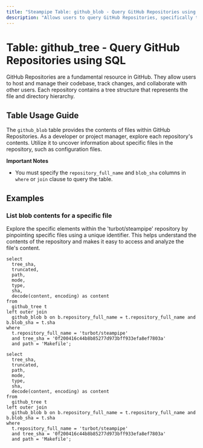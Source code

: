 ```yaml
---
title: "Steampipe Table: github_blob - Query GitHub Repositories using SQL"
description: "Allows users to query GitHub Repositories, specifically the blob content."
---
```


# Table: github_tree - Query GitHub Repositories using SQL

GitHub Repositories are a fundamental resource in GitHub. They allow users to host and manage their codebase, track changes, and collaborate with other users. Each repository contains a tree structure that represents the file and directory hierarchy.

## Table Usage Guide

The `github_blob` table provides the contents of files within GitHub Repositories. As a developer or project manager, explore each repository's contents. Utilize it to uncover information about specific files in the repository, such as configuration files.

**Important Notes**
- You must specify the `repository_full_name` and `blob_sha` columns in `where` or `join` clause to query the table.

## Examples

### List blob contents for a specific file
Explore the specific elements within the 'turbot/steampipe' repository by pinpointing specific files using a unique identifier. This helps understand the contents of the repository and makes it easy to access and analyze the file's content.

```sql+postgres
select
  tree_sha,
  truncated,
  path,
  mode,
  type,
  sha,
  decode(content, encoding) as content
from
  github_tree t
left outer join
  github_blob b on b.repository_full_name = t.repository_full_name and b.blob_sha = t.sha
where
  t.repository_full_name = 'turbot/steampipe'
  and tree_sha = '0f200416c44b8b85277d973bff933efa8ef7803a'
  and path = 'Makefile';
```

```sql+sqlite
select
  tree_sha,
  truncated,
  path,
  mode,
  type,
  sha,
  decode(content, encoding) as content
from
  github_tree t
left outer join
  github_blob b on b.repository_full_name = t.repository_full_name and b.blob_sha = t.sha
where
  t.repository_full_name = 'turbot/steampipe'
  and tree_sha = '0f200416c44b8b85277d973bff933efa8ef7803a'
  and path = 'Makefile';
```